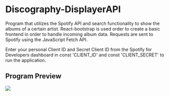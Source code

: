 # Discography-DisplayerAPI
Program that utilizes the Spotify API and search functionality to show the albums of a certain artist. 
React-bootstrap is used order to create a basic frontend in order to handle incoming album data.
Requests are sent to Spotify using the JavaScript Fetch API.

Enter your personal Client ID and Secret Client ID from the Spotify for Developers dashboard in const 'CLIENT_ID' and const 'CLIENT_SECRET' to run the application.


<h2>Program Preview</h2>

![](spotifydisplayerGIF.gif)

